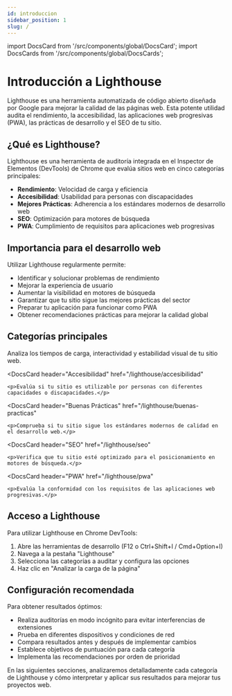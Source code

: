 ```yaml
---
id: introduccion
sidebar_position: 1
slug: /
---
```


import DocsCard from '/src/components/global/DocsCard';
import DocsCards from '/src/components/global/DocsCards';

# Introducción a Lighthouse

Lighthouse es una herramienta automatizada de código abierto diseñada por Google para mejorar la calidad de las páginas web. Esta potente utilidad audita el rendimiento, la accesibilidad, las aplicaciones web progresivas (PWA), las prácticas de desarrollo y el SEO de tu sitio.

## ¿Qué es Lighthouse?

Lighthouse es una herramienta de auditoría integrada en el Inspector de Elementos (DevTools) de Chrome que evalúa sitios web en cinco categorías principales:

- **Rendimiento**: Velocidad de carga y eficiencia
- **Accesibilidad**: Usabilidad para personas con discapacidades
- **Mejores Prácticas**: Adherencia a los estándares modernos de desarrollo web
- **SEO**: Optimización para motores de búsqueda
- **PWA**: Cumplimiento de requisitos para aplicaciones web progresivas

## Importancia para el desarrollo web

Utilizar Lighthouse regularmente permite:

- Identificar y solucionar problemas de rendimiento
- Mejorar la experiencia de usuario
- Aumentar la visibilidad en motores de búsqueda
- Garantizar que tu sitio sigue las mejores prácticas del sector
- Preparar tu aplicación para funcionar como PWA
- Obtener recomendaciones prácticas para mejorar la calidad global

## Categorías principales

<DocsCards>
  <DocsCard
    header="Rendimiento"
    href="/lighthouse/rendimiento"
  >
    <p>Analiza los tiempos de carga, interactividad y estabilidad visual de tu sitio web.</p>
  </DocsCard>
  
  <DocsCard
    header="Accesibilidad"
    href="/lighthouse/accesibilidad"
  >
    <p>Evalúa si tu sitio es utilizable por personas con diferentes capacidades o discapacidades.</p>
  </DocsCard>
  
  <DocsCard
    header="Buenas Prácticas"
    href="/lighthouse/buenas-practicas"
  >
    <p>Comprueba si tu sitio sigue los estándares modernos de calidad en el desarrollo web.</p>
  </DocsCard>
  
  <DocsCard
    header="SEO"
    href="/lighthouse/seo"
  >
    <p>Verifica que tu sitio esté optimizado para el posicionamiento en motores de búsqueda.</p>
  </DocsCard>

  <DocsCard
    header="PWA"
    href="/lighthouse/pwa"
  >
    <p>Evalúa la conformidad con los requisitos de las aplicaciones web progresivas.</p>
  </DocsCard>
</DocsCards>

## Acceso a Lighthouse

Para utilizar Lighthouse en Chrome DevTools:

1. Abre las herramientas de desarrollo (F12 o Ctrl+Shift+I / Cmd+Option+I)
2. Navega a la pestaña "Lighthouse"
3. Selecciona las categorías a auditar y configura las opciones
4. Haz clic en "Analizar la carga de la página"

## Configuración recomendada

Para obtener resultados óptimos:

- Realiza auditorías en modo incógnito para evitar interferencias de extensiones
- Prueba en diferentes dispositivos y condiciones de red
- Compara resultados antes y después de implementar cambios
- Establece objetivos de puntuación para cada categoría
- Implementa las recomendaciones por orden de prioridad

En las siguientes secciones, analizaremos detalladamente cada categoría de Lighthouse y cómo interpretar y aplicar sus resultados para mejorar tus proyectos web.